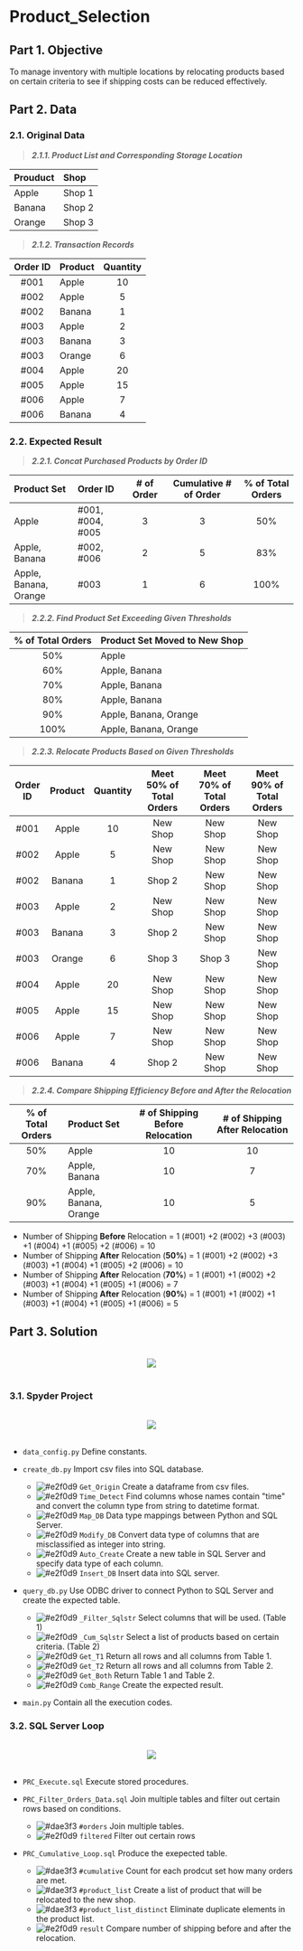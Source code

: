 # Product_Selection

## Part 1. Objective

To manage inventory with multiple locations by relocating products based on certain criteria to see if shipping costs can be reduced effectively.

## Part 2. Data
### 2.1. Original Data
> ***2.1.1. Product List and Corresponding Storage Location***

| Prouduct    | Shop       |
| :---        | :---       |
| Apple       | Shop 1     |
| Banana      | Shop 2     |
| Orange      | Shop 3     |

> ***2.1.2. Transaction Records***

| Order ID | Product  | Quantity | 
| :---:    | :---     | :---:    | 
| #001     | Apple    | 10       | 
| #002     | Apple    | 5        |
| #002     | Banana   | 1        | 
| #003     | Apple    | 2        |
| #003     | Banana   | 3        |
| #003     | Orange   | 6        | 
| #004     | Apple    | 20       | 
| #005     | Apple    | 15       |
| #006     | Apple    | 7        | 
| #006     | Banana   | 4        | 

### 2.2. Expected Result
> ***2.2.1. Concat Purchased Products by Order ID***

| Product Set           | Order ID          | # of Order | Cumulative # of Order | % of Total Orders |
| :---                  | :---              | :---:      | :---:                 | :---:             |
| Apple                 | #001, #004, #005  | 3          | 3                     | 50%               |
| Apple, Banana         | #002, #006        | 2          | 5                     | 83%               | 
| Apple, Banana, Orange | #003              | 1          | 6                     | 100%              |

> ***2.2.2. Find Product Set Exceeding Given Thresholds***

| % of Total Orders | Product Set Moved to New Shop |
| :---:             | :---                          |
| 50%               | Apple                         |
| 60%               | Apple, Banana                 |
| 70%               | Apple, Banana                 |
| 80%               | Apple, Banana                 |
| 90%               | Apple, Banana, Orange         |
| 100%              | Apple, Banana, Orange         |

> ***2.2.3. Relocate Products Based on Given Thresholds***

| Order ID | Product  | Quantity | Meet 50% of Total Orders | Meet 70% of Total Orders | Meet 90% of Total Orders |
| :---:    | :---:    | :---:    | :---:                    | :---:                    | :---:                    |
| #001     | Apple    | 10       | New Shop                 | New Shop                 | New Shop                 |     
| #002     | Apple    | 5        | New Shop                 | New Shop                 | New Shop                 |
| #002     | Banana   | 1        | Shop 2                   | New Shop                 | New Shop                 |
| #003     | Apple    | 2        | New Shop                 | New Shop                 | New Shop                 |
| #003     | Banana   | 3        | Shop 2                   | New Shop                 | New Shop                 |
| #003     | Orange   | 6        | Shop 3                   | Shop 3                   | New Shop                 |
| #004     | Apple    | 20       | New Shop                 | New Shop                 | New Shop                 |
| #005     | Apple    | 15       | New Shop                 | New Shop                 | New Shop                 |
| #006     | Apple    | 7        | New Shop                 | New Shop                 | New Shop                 |
| #006     | Banana   | 4        | Shop 2                   | New Shop                 | New Shop                 |
  
> ***2.2.4. Compare Shipping Efficiency Before and After the Relocation***

| % of Total Orders | Product Set           | # of Shipping Before Relocation | # of Shipping After Relocation | 
| :---:             | :---                  | :---:                           | :---:                          |
| 50%               | Apple                 | 10                              | 10                             |
| 70%               | Apple, Banana         | 10                              | 7                              |
| 90%               | Apple, Banana, Orange | 10                              | 5                              |

- Number of Shipping **Before** Relocation = 1 (#001) +2 (#002) +3 (#003) +1 (#004) +1 (#005) +2 (#006) = 10
- Number of Shipping **After** Relocation (**50%**) = 1 (#001) +2 (#002) +3 (#003) +1 (#004) +1 (#005) +2 (#006) = 10
- Number of Shipping **After** Relocation (**70%**) = 1 (#001) +1 (#002) +2 (#003) +1 (#004) +1 (#005) +1 (#006) = 7 
- Number of Shipping **After** Relocation (**90%**) = 1 (#001) +1 (#002) +1 (#003) +1 (#004) +1 (#005) +1 (#006) = 5

## Part 3. Solution
<br>
<div align=center><img src="https://github.com/lclh813/Product_Selection/blob/master/0_Pic/P_0_Solution_Structure.png"/></div>
<br>

### 3.1. Spyder Project
<br>
<div align=center><img src="https://github.com/lclh813/Product_Selection/blob/master/0_Pic/P_0_Project_Structure.png"/></div>
<br>

- ```data_config.py``` Define constants.
- ```create_db.py``` Import csv files into SQL database.

  * ![#e2f0d9](https://placehold.it/15/e2f0d9/000000?text=+) ```Get_Origin``` Create a dataframe from csv files.
  * ![#e2f0d9](https://placehold.it/15/e2f0d9/000000?text=+) ```Time_Detect``` Find columns whose names contain "time" and convert the column type from string to datetime format.
  * ![#e2f0d9](https://placehold.it/15/e2f0d9/000000?text=+) ```Map_DB``` Data type mappings between Python and SQL Server.
  * ![#e2f0d9](https://placehold.it/15/e2f0d9/000000?text=+) ```Modify_DB``` Convert data type of columns that are misclassified as integer into string.
  * ![#e2f0d9](https://placehold.it/15/e2f0d9/000000?text=+) ```Auto_Create``` Create a new table in SQL Server and specify data type of each column. 
  * ![#e2f0d9](https://placehold.it/15/e2f0d9/000000?text=+) ```Insert_DB``` Insert data into SQL server.
  
- ```query_db.py``` Use ODBC driver to connect Python to SQL Server and create the expected table.

  * ![#e2f0d9](https://placehold.it/15/e2f0d9/000000?text=+) ```_Filter_Sqlstr``` Select columns that will be used. (Table 1)
  * ![#e2f0d9](https://placehold.it/15/e2f0d9/000000?text=+) ```_Cum_Sqlstr``` Select a list of products based on certain criteria. (Table 2)
  * ![#e2f0d9](https://placehold.it/15/e2f0d9/000000?text=+) ```Get_T1``` Return all rows and all columns from Table 1.
  * ![#e2f0d9](https://placehold.it/15/e2f0d9/000000?text=+) ```Get_T2``` Return all rows and all columns from Table 2.
  * ![#e2f0d9](https://placehold.it/15/e2f0d9/000000?text=+) ```Get_Both``` Return Table 1 and Table 2.
  * ![#e2f0d9](https://placehold.it/15/e2f0d9/000000?text=+) ```Comb_Range``` Create the expected result.

- ```main.py``` Contain all the execution codes.

### 3.2. SQL Server Loop
<br>
<div align=center><img src="https://github.com/lclh813/Product_Selection/blob/master/0_Pic/P_1_SQL_Structure.png"/></div>
<br>

- ```PRC_Execute.sql``` Execute stored procedures.
- ```PRC_Filter_Orders_Data.sql``` Join multiple tables and filter out certain rows based on conditions.

  * ![#dae3f3](https://placehold.it/15/dae3f3/000000?text=+) ```#orders``` Join multiple tables.
  * ![#e2f0d9](https://placehold.it/15/e2f0d9/000000?text=+) ```filtered``` Filter out certain rows
  
- ```PRC_Cumulative_Loop.sql``` Produce the exepected table.

  * ![#dae3f3](https://placehold.it/15/dae3f3/000000?text=+) ```#cumulative``` Count for each prodcut set how many orders are met.
  * ![#dae3f3](https://placehold.it/15/dae3f3/000000?text=+) ```#product_list``` Create a list of product that will be relocated to the new shop.
  * ![#dae3f3](https://placehold.it/15/dae3f3/000000?text=+) ```#product_list_distinct``` Eliminate duplicate elements in the product list.
  * ![#e2f0d9](https://placehold.it/15/e2f0d9/000000?text=+) ```result``` Compare number of shipping before and after the relocation.
